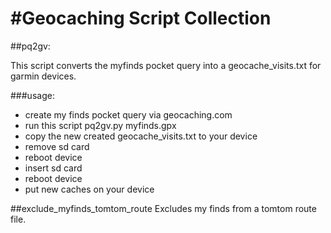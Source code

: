 #Geocaching Script Collection
============================

##pq2gv:

This script converts the myfinds pocket query into a geocache_visits.txt
for garmin devices.

###usage:

* create my finds pocket query via geocaching.com
* run this script pq2gv.py myfinds.gpx
* copy the new created geocache_visits.txt to your device
* remove sd card
* reboot device
* insert sd card
* reboot device
* put new caches on your device

##exclude_myfinds_tomtom_route
Excludes my finds from a tomtom route file.
